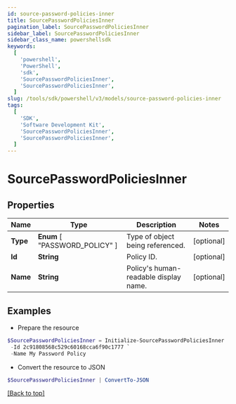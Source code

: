 ```yaml
---
id: source-password-policies-inner
title: SourcePasswordPoliciesInner
pagination_label: SourcePasswordPoliciesInner
sidebar_label: SourcePasswordPoliciesInner
sidebar_class_name: powershellsdk
keywords:
  [
    'powershell',
    'PowerShell',
    'sdk',
    'SourcePasswordPoliciesInner',
    'SourcePasswordPoliciesInner',
  ]
slug: /tools/sdk/powershell/v3/models/source-password-policies-inner
tags:
  [
    'SDK',
    'Software Development Kit',
    'SourcePasswordPoliciesInner',
    'SourcePasswordPoliciesInner',
  ]
---
```


# SourcePasswordPoliciesInner

## Properties

| Name | Type | Description | Notes |
| --- | --- | --- | --- |
| **Type** | **Enum** [ "PASSWORD_POLICY" ] | Type of object being referenced. | [optional] |
| **Id** | **String** | Policy ID. | [optional] |
| **Name** | **String** | Policy's human-readable display name. | [optional] |

## Examples

- Prepare the resource

```powershell
$SourcePasswordPoliciesInner = Initialize-SourcePasswordPoliciesInner  -Type PASSWORD_POLICY `
 -Id 2c91808568c529c60168cca6f90c1777 `
 -Name My Password Policy
```

- Convert the resource to JSON

```powershell
$SourcePasswordPoliciesInner | ConvertTo-JSON
```

[[Back to top]](#)
